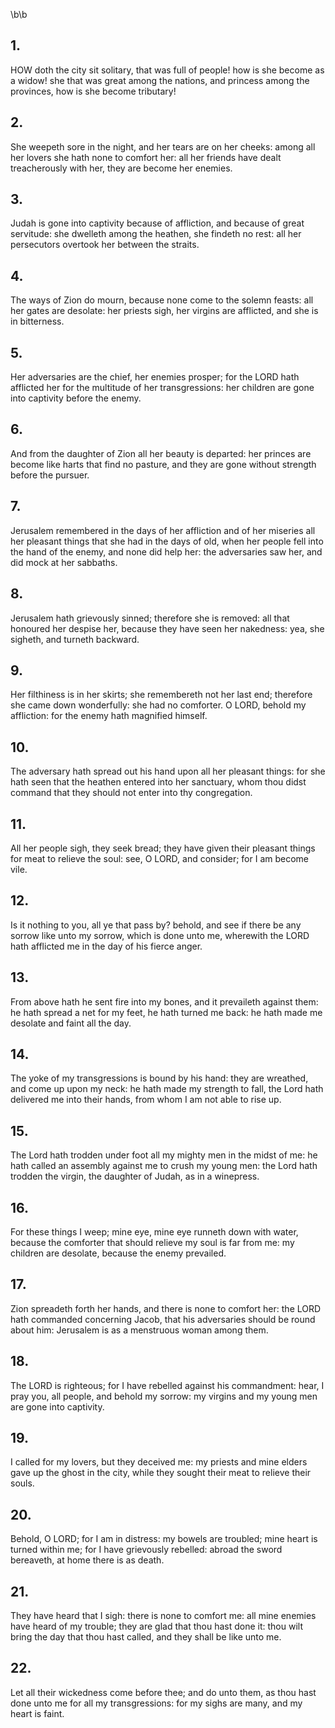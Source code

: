 \b\b
## 1.
HOW doth the city sit solitary, that was full of people!  how is she become as a widow!  she that was great among the nations, and princess among the provinces, how is she become tributary!
## 2.
She weepeth sore in the night, and her tears are on her cheeks: among all her lovers she hath none to comfort her: all her friends have dealt treacherously with her, they are become her enemies.
## 3.
Judah is gone into captivity because of affliction, and because of great servitude: she dwelleth among the heathen, she findeth no rest: all her persecutors overtook her between the straits.
## 4.
The ways of Zion do mourn, because none come to the solemn feasts: all her gates are desolate: her priests sigh, her virgins are afflicted, and she is in bitterness.
## 5.
Her adversaries are the chief, her enemies prosper; for the LORD hath afflicted her for the multitude of her transgressions: her children are gone into captivity before the enemy.
## 6.
And from the daughter of Zion all her beauty is departed: her princes are become like harts that find no pasture, and they are gone without strength before the pursuer.
## 7.
Jerusalem remembered in the days of her affliction and of her miseries all her pleasant things that she had in the days of old, when her people fell into the hand of the enemy, and none did help her: the adversaries saw her, and did mock at her sabbaths.
## 8.
Jerusalem hath grievously sinned; therefore she is removed: all that honoured her despise her, because they have seen her nakedness: yea, she sigheth, and turneth backward.
## 9.
Her filthiness is in her skirts; she remembereth not her last end; therefore she came down wonderfully: she had no comforter.  O LORD, behold my affliction: for the enemy hath magnified himself.
## 10.
The adversary hath spread out his hand upon all her pleasant things: for she hath seen that the heathen entered into her sanctuary, whom thou didst command that they should not enter into thy congregation.
## 11.
All her people sigh, they seek bread; they have given their pleasant things for meat to relieve the soul: see, O LORD, and consider; for I am become vile.
## 12.
Is it nothing to you, all ye that pass by?  behold, and see if there be any sorrow like unto my sorrow, which is done unto me, wherewith the LORD hath afflicted me in the day of his fierce anger.
## 13.
From above hath he sent fire into my bones, and it prevaileth against them: he hath spread a net for my feet, he hath turned me back: he hath made me desolate and faint all the day.
## 14.
The yoke of my transgressions is bound by his hand: they are wreathed, and come up upon my neck: he hath made my strength to fall, the Lord hath delivered me into their hands, from whom I am not able to rise up.
## 15.
The Lord hath trodden under foot all my mighty men in the midst of me: he hath called an assembly against me to crush my young men: the Lord hath trodden the virgin, the daughter of Judah, as in a winepress.
## 16.
For these things I weep; mine eye, mine eye runneth down with water, because the comforter that should relieve my soul is far from me: my children are desolate, because the enemy prevailed.
## 17.
Zion spreadeth forth her hands, and there is none to comfort her: the LORD hath commanded concerning Jacob, that his adversaries should be round about him: Jerusalem is as a menstruous woman among them.
## 18.
The LORD is righteous; for I have rebelled against his commandment: hear, I pray you, all people, and behold my sorrow: my virgins and my young men are gone into captivity.
## 19.
I called for my lovers, but they deceived me: my priests and mine elders gave up the ghost in the city, while they sought their meat to relieve their souls.
## 20.
Behold, O LORD; for I am in distress: my bowels are troubled; mine heart is turned within me; for I have grievously rebelled: abroad the sword bereaveth, at home there is as death.
## 21.
They have heard that I sigh: there is none to comfort me: all mine enemies have heard of my trouble; they are glad that thou hast done it: thou wilt bring the day that thou hast called, and they shall be like unto me.
## 22.
Let all their wickedness come before thee; and do unto them, as thou hast done unto me for all my transgressions: for my sighs are many, and my heart is faint.
